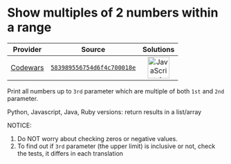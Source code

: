 [_metadata_:generated]: - "true"

# Show multiples of 2 numbers within a range

<!-- INFO TABLE BEGIN -->

| Provider                                        | Source                                                                               | Solutions                                                                                                                                                    |
| :---------------------------------------------: | :----------------------------------------------------------------------------------: | :----------------------------------------------------------------------------------------------------------------------------------------------------------: |
| [Codewars](../../../docs/providers/Codewars.md) | [`583989556754d6f4c700018e`](https://www.codewars.com/kata/583989556754d6f4c700018e) | [<img src="https://res.cloudinary.com/rascaltwo/image/upload/v1631924076/javascript_ehszr7.svg" alt="JavaScript" title="JavaScript" width="50" />](solve.js) |

<!-- INFO TABLE END -->

Print all numbers up to `3rd` parameter which are multiple of both `1st` and `2nd` parameter.

Python, Javascript, Java, Ruby versions: return results in a list/array

NOTICE:

1. Do NOT worry about checking zeros or negative values.
2. To find out if `3rd` parameter (the upper limit) is inclusive or not, check the tests, it differs in each translation
